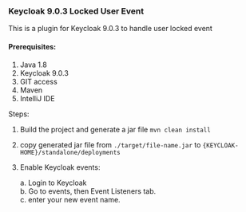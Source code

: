 ### Keycloak 9.0.3 Locked User Event

This is a plugin for Keycloak 9.0.3 to handle user locked event

#### Prerequisites:
1. Java 1.8
2. Keycloak 9.0.3
3. GIT access
4. Maven
5. IntelliJ IDE

Steps:

1. Build the project and generate a jar file
`mvn clean install`
2. copy generated jar file from `./target/file-name.jar` to `{KEYCLOAK-HOME}/standalone/deployments`
3. Enable Keycloak events:

    a. Login to Keycloak<br>
    b. Go to events, then Event Listeners tab.<br>
    c. enter your new event name.
